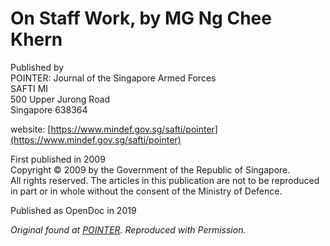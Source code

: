# On Staff Work, by MG Ng Chee Khern

Published by  
POINTER: Journal of the Singapore Armed Forces  
SAFTI MI  
500 Upper Jurong Road  
Singapore 638364  

website: [https://www.mindef.gov.sg/safti/pointer](https://www.mindef.gov.sg/safti/pointer)

First published in 2009  
Copyright © 2009 by the Government of the Republic of Singapore.  
All rights reserved. The articles in this publication are not to be reproduced in part or in whole 
without the consent of the Ministry of Defence.  

Published as OpenDoc in 2019
 
_Original found at [POINTER](https://www.mindef.gov.sg/oms/imindef/publications/pointer/supplements/onstaffwork.html). Reproduced with Permission._
